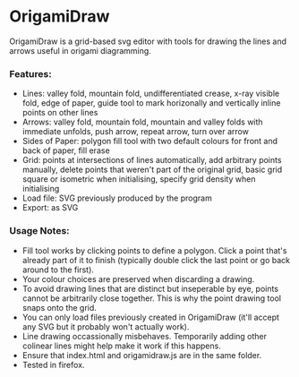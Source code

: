 # OrigamiDraw

OrigamiDraw is a grid-based svg editor with tools for drawing the lines and arrows useful in origami diagramming.

### Features:
- Lines: valley fold, mountain fold, undifferentiated crease, x-ray visible fold, edge of paper, guide tool to mark horizonally and vertically inline points on other lines
- Arrows: valley fold, mountain fold, mountain and valley folds with immediate unfolds, push arrow, repeat arrow, turn over arrow
- Sides of Paper: polygon fill tool with two default colours for front and back of paper, fill erase
- Grid: points at intersections of lines automatically, add arbitrary points manually, delete points that weren't part of the original grid, basic grid square or isometric when initialising, specify grid density when initialising
- Load file: SVG previously produced by the program
- Export: as SVG

### Usage Notes:
- Fill tool works by clicking points to define a polygon. Click a point that's already part of it to finish (typically double click the last point or go back around to the first).
- Your colour choices are preserved when discarding a drawing.
- To avoid drawing lines that are distinct but inseperable by eye, points cannot be arbitrarily close together. This is why the point drawing tool snaps onto the grid.
- You can only load files previously created in OrigamiDraw (it'll accept any SVG but it probably won't actually work).
- Line drawing occassionally misbehaves. Temporarily adding other colinear lines might help make it work if this happens.
- Ensure that index.html and origamidraw.js are in the same folder.
- Tested in firefox.
